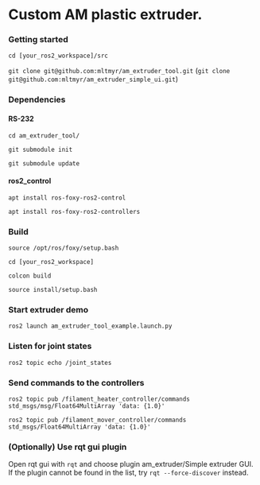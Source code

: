 # Custom AM plastic extruder.

### Getting started
`cd [your_ros2_workspace]/src`

`git clone git@github.com:mltmyr/am_extruder_tool.git`
(`git clone git@github.com:mltmyr/am_extruder_simple_ui.git`)

### Dependencies

#### RS-232
`cd am_extruder_tool/`

`git submodule init`

`git submodule update`

#### ros2_control
`apt install ros-foxy-ros2-control`

`apt install ros-foxy-ros2-controllers`

### Build
`source /opt/ros/foxy/setup.bash`

`cd [your_ros2_workspace]`

`colcon build`

`source install/setup.bash`


### Start extruder demo
`ros2 launch am_extruder_tool_example.launch.py`


### Listen for joint states
`ros2 topic echo /joint_states`


### Send commands to the controllers
`ros2 topic pub /filament_heater_controller/commands std_msgs/msg/Float64MultiArray 'data: {1.0}'`

`ros2 topic pub /filament_mover_controller/commands std_msgs/Float64MultiArray 'data: {1.0}'`

### (Optionally) Use rqt gui plugin
Open rqt gui with `rqt` and choose plugin am_extruder/Simple extruder GUI. If the plugin cannot be found in the list, try `rqt --force-discover` instead.
